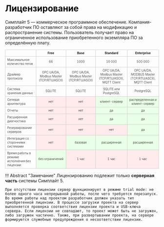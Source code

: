 # <span style="color:black">**Лицензирование**</span>
Симплайт 5 — коммерческое программное обеспечение. Компания-разработчик ПО оставляют за собой права на модификацию и распространение системы. Пользователь получает право на ограниченное использование приобретенного экземпляра ПО за определённую плату. 

<style>
  table.compact-table {
    border-collapse: collapse;
    width: 100%;
    font-weight: 300;
    font-size: 0.625rem;
  }

  table.compact-table thead th {
  font-weight: bold;
}

  table.compact-table th,
  table.compact-table td {
    padding: 4px 6px;
    border: 1px solid #ccc;
    line-height: 1.3;
    text-align: center;
    vertical-align: middle;
    font-weight: 300;
  }

  table.compact-table th:first-child {
    text-align: left;
  }

  table.compact-table tbody tr:hover {
    background-color: #f5f5f5;
  }

  @media (max-width: 768px) {
    table.compact-table {
      font-size: 0.75rem;
      display: block;
      overflow-x: auto;
      white-space: nowrap;
    }
  }

  /*------------------------------*/
  @media print {
  table.compact-table {
    font-size: 8px;
    width: 100%;
    table-layout: auto;
    word-wrap: break-word;
  }

  table.compact-table th,
  table.compact-table td {
    word-break: break-word;
    white-space: normal;
    padding: 2px 4px;
  }

  body {
    -webkit-print-color-adjust: exact;
    print-color-adjust: exact;
  }
}


</style>

<table class="compact-table">
  <thead>
    <tr>
      <th></th>
      <th>Free</th>
      <th>Base</th>
      <th>Standard</th>
      <th>Enterprise</th>
    </tr>
  </thead>
  <tbody>
    <tr>
      <th>Максимальное количество тегов</th>
      <td>66</td>
      <td>1000</td>
      <td>10 000</td>
      <td>500 000</td>
    </tr>
    <tr>
      <th>Драйвер протокола</th>
      <td>OPC UA/DA, Modbus Master (TCP/RTU/ASCII)</td>
      <td>OPC UA/DA, Modbus Master (TCP/RTU/ASCII)</td>
      <td>OPC UA/DA, Modbus Master (TCP/RTU/ASCII), MQTT Client</td>
      <td>OPC UA/DA, MODBUS Master (TCP/RTU/ASCII), MQTT Client</td>
    </tr>
    <tr>
      <th>Система хранения данных</th>
      <td>SQLITE</td>
      <td>SQLITE</td>
      <td>SQLITE или PostgreSQL</td>
      <td>PostgreSQL</td>
    </tr>
    <tr>
      <th>Сетевая архитектура</th>
      <td style="background-color:#ffebeb">нет</td>
      <td style="background-color:#ffebeb">нет</td>
      <td style="background-color:#eaffe7">клиент-сервер</td>
      <td style="background-color:#eaffe7">распределенная и клиент-сервер</td>
    </tr>
    <tr>
      <th>Отчеты</th>
      <td style="background-color:#ffebeb">нет</td>
      <td style="background-color:#ffebeb">нет</td>
      <td style="background-color:#eaffe7">да</td>
      <td style="background-color:#eaffe7">да</td>
    </tr>
    <tr>
      <th>Расширенная диагностика</th>
      <td style="background-color:#ffebeb">нет</td>
      <td style="background-color:#ffebeb">нет</td>
      <td style="background-color:#eaffe7">да</td>
      <td style="background-color:#eaffe7">да</td>
    </tr>
    <tr>
      <th>Резервирование серверов</th>
      <td style="background-color:#ffebeb">нет</td>
      <td style="background-color:#ffebeb">нет</td>
      <td style="background-color:#ffebeb">нет</td>
      <td style="background-color:#eaffe7">да</td>
    </tr>
    <tr>
      <th>Интеграция со сторонними системами</th>
      <td style="background-color:#ffebeb">нет</td>
      <td style="background-color:#eaffe7">базовая</td>
      <td style="background-color:#eaffe7">расширенная</td>
      <td style="background-color:#eaffe7">расширенная</td>
    </tr>
    <tr>
      <th>Время работы в режиме исполнения без лицензии</th>
      <td style="background-color:#eaffe7">без ограничений</td>
      <td style="background-color:#ffebeb">1 час</td>
      <td style="background-color:#ffebeb">1 час</td>
      <td style="background-color:#ffebeb">1 час</td>
    </tr>
  </tbody>
</table>

!!! Abstract "Замечание"
    Лицензированию подлежит только **серверная часть** системы Симплайт 5.  
    
    При отсутствии лицензии сервер функционирует в режиме trial mode: не более одного часа непрерывной работы, после чего требуется перезапуск. Во время работы над проектом разработчик должен указать тип приобретенной лицензии. В процессе загрузки проекта на сервер выполняется проверка соответствия лицензии проекта и USB-ключа сервера. Если лицензии не совпадают, то проект может быть не загружен, либо загружен частично. Также, при развертывании проекта, на сервере формируются служебные предупреждения о несоответствии лицензии. 
